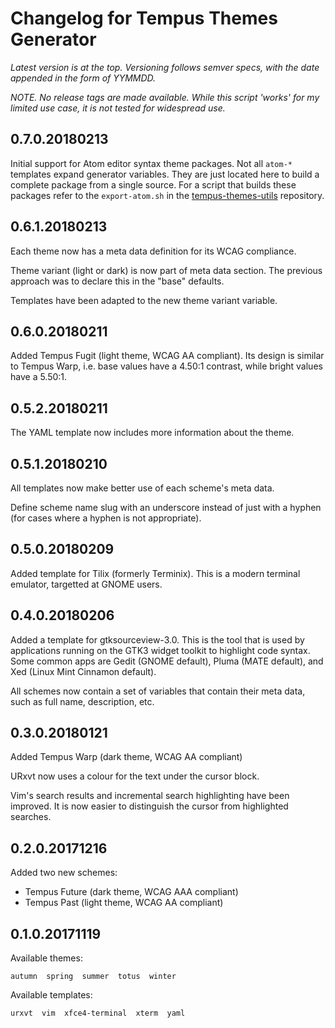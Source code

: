 # Changelog for Tempus Themes Generator

*Latest version is at the top. Versioning follows semver specs, with the date appended in the form of YYMMDD.*

*NOTE. No release tags are made available. While this script 'works' for my limited use case, it is not tested for widespread use.*

## 0.7.0.20180213

Initial support for Atom editor syntax theme packages. Not all `atom-*` templates expand generator variables. They are just located here to build a complete package from a single source. For a script that builds these packages refer to the `export-atom.sh` in the [tempus-themes-utils](https://github.com/protesilaos/tempus-themes-utils) repository.

## 0.6.1.20180213

Each theme now has a meta data definition for its WCAG compliance.

Theme variant (light or dark) is now part of meta data section. The previous approach was to declare this in the "base" defaults.

Templates have been adapted to the new theme variant variable.

## 0.6.0.20180211

Added Tempus Fugit (light theme, WCAG AA compliant). Its design is similar to Tempus Warp, i.e. base values have a 4.50:1 contrast, while bright values have a 5.50:1.

## 0.5.2.20180211

The YAML template now includes more information about the theme.

## 0.5.1.20180210

All templates now make better use of each scheme's meta data.

Define scheme name slug with an underscore instead of just with a hyphen (for cases where a hyphen is not appropriate).

## 0.5.0.20180209

Added template for Tilix (formerly Terminix). This is a modern terminal emulator, targetted at GNOME users.

## 0.4.0.20180206

Added a template for gtksourceview-3.0. This is the tool that is used by applications running on the GTK3 widget toolkit to highlight code syntax. Some common apps are Gedit (GNOME default), Pluma (MATE default), and Xed (Linux Mint Cinnamon default).

All schemes now contain a set of variables that contain their meta data, such as full name, description, etc.

## 0.3.0.20180121

Added Tempus Warp (dark theme, WCAG AA compliant)

URxvt now uses a colour for the text under the cursor block.

Vim's search results and incremental search highlighting have been improved. It is now easier to distinguish the cursor from highlighted searches.

## 0.2.0.20171216

Added two new schemes:
- Tempus Future (dark theme, WCAG AAA compliant)
- Tempus Past (light theme, WCAG AA compliant)

## 0.1.0.20171119

Available themes:

```
autumn  spring  summer  totus  winter
```

Available templates:

```
urxvt  vim  xfce4-terminal  xterm  yaml
```
